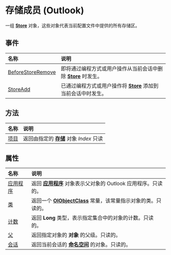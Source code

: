 
# 存储成员 (Outlook)


一组  **[Store](1eb22fe9-8849-7476-5388-2515b48591b9.md)** 对象，这些对象代表当前配置文件中提供的所有存储区。


## 事件



|**名称**|**说明**|
|:-----|:-----|
|[BeforeStoreRemove](b21d4854-3da5-5c01-cbc1-098bb505466e.md)|即将通过编程方式或用户操作从当前会话中删除  **[Store](1eb22fe9-8849-7476-5388-2515b48591b9.md)** 时发生。|
|[StoreAdd](26e7eddc-9c5a-ffff-d574-afa48e5953d8.md)|已通过编程方式或用户操作将  **[Store](1eb22fe9-8849-7476-5388-2515b48591b9.md)** 添加到当前会话中时发生。|

## 方法



|**名称**|**说明**|
|:-----|:-----|
|[项目](b516241a-7baf-b04b-027d-25de80058fbe.md)|返回由指定的 **[存储](1eb22fe9-8849-7476-5388-2515b48591b9.md)** 对象 _Index_ 只读|

## 属性



|**名称**|**说明**|
|:-----|:-----|
|[应用程序](9605ade2-fe86-30a6-ea1d-787498bf20a5.md)|返回 **[应用程序](797003e7-ecd1-eccb-eaaf-32d6ddde8348.md)** 对象表示父对象的 Outlook 应用程序。只读的。|
|[类](fb2b9b17-052c-9b25-53ee-b8fcd9e72cc8.md)|返回一个 **[OlObjectClass](33d724b3-df3c-2a7f-a80f-93b66d96f588.md)** 常量，该常量指示对象的类。只读的。|
|[计数](218d55b5-8394-146b-46eb-d57f444688e8.md)|返回 **Long** 类型，表示指定集合中的对象的计数。只读的。|
|[父](d737cf58-fc6e-a6a1-5144-c294ffbcc314.md)|返回指定对象的 **对象** 的父级。只读的。|
|[会话](aea9466c-4b22-10fa-7938-d12f4f193148.md)|返回当前会话的 **[命名空间](f0dcaa19-07f5-5d42-a3bf-2e42b7885644.md)** 的对象。只读的。|
